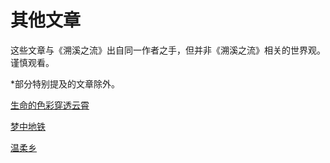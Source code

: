 # 其他文章

<note>
    <p>
        这些文章与《溯溪之流》出自同一作者之手，但并非《溯溪之流》相关的世界观。谨慎观看。
    </p>
    <p>
        *部分特别提及的文章除外。
    </p>
</note>

[生命的色彩穿透云霄](生命的色彩穿透云霄.md#chapter-o1-start)

[梦中地铁](梦中地铁.md#chapter-o1-start)

[温柔乡](温柔乡.md#chapter-o3-start)
